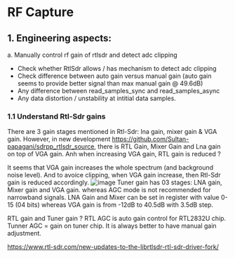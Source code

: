 # RF Capture

## 1. Engineering aspects:
a. Manually control rf gain of rtlsdr and detect adc clipping
- Check whether RtlSdr allows / has mechanism to detect adc clipping
- Check difference between auto gain versus manual gain (auto gain seems to provide better signal than max manual gain @ 49.6dB)
- Any difference between read_samples_sync and read_samples_async
- Any data distortion / unstability at intitial data samples. 

### 1.1 Understand Rtl-Sdr gains
There are 3 gain stages mentioned in Rtl-Sdr: lna gain, mixer gain & VGA gain. However, in new development https://github.com/Sultan-papagani/sdrpp_rtlsdr_source, there is RTL Gain, Mixer Gain and Lna gain on top of VGA gain. Anh when increasing VGA gain, RTL gain is reduced ?

It seems that VGA gain increases the whole spectrum (and background noise level). And to avoice clipping, when VGA gain increase, then Rtl-Sdr gain is reduced accordingly.
![image](https://github.com/user-attachments/assets/76a4ac53-7b3f-4688-bf34-7334230a7b23)
Tuner gain has 03 stages:
LNA gain, Mixer gain and VGA gain. whereas AGC mode is not recommended for narrowband signals.
LNA Gain and Mixer can be set in register with value 0-15 (04 bits) whereas VGA gain is from -12dB to 40.5dB with 3.5dB step.

RTL gain and Tuner gain ? RTL AGC is auto gain control for RTL2832U chip. Tunner AGC = gain on tuner chip. It is always better to have manual gain adjustment.

https://www.rtl-sdr.com/new-updates-to-the-librtlsdr-rtl-sdr-driver-fork/
